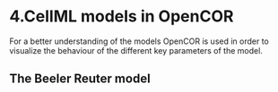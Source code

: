 # 4.CellML models in OpenCOR 
For a better understanding of the models OpenCOR is used in order to visualize the behaviour of the different key parameters of the model.

## The Beeler Reuter model 

